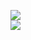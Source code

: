 [![](https://img.shields.io/badge/Made%20With-Github%20Spray-lightgrey.svg?style=for-the-badge&logo=github)](https://github.com/Annihil/github-spray#23516)  
[![](https://i.imgur.com/2DrTn0Z.gif)](https://github.com/Annihil/github-spray)